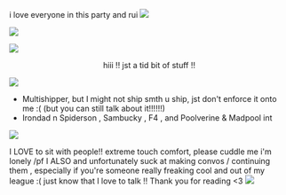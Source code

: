 i love everyone in this party and rui
![](https://files.catbox.moe/0hm8ey.png)

![](https://files.catbox.moe/kj37mt.gif)

![](https://64.media.tumblr.com/ee9cf9673e4a77fe5ea7bc19b3f4f5ff/6e6e369cfa40278b-2e/s1280x1920/96ec970d147ab5dbf3a962b60d33054645e35174.pnj)
<center> hiii !! jst a tid bit of stuff !! </center>

![](https://64.media.tumblr.com/31f139b0ef416ea139bac60d3c5c6bde/da9fa6b147f4daeb-d3/s1280x1920/87fbb29d9e98e3d859497839556fd15f87c1961e.pnj)

- Multishipper, but I might not ship smth u ship, jst don't enforce it onto me :( (but you can still talk about it!!!!!!)
- Irondad n Spiderson , Sambucky , F4 , and Poolverine & Madpool int

![](https://64.media.tumblr.com/31f139b0ef416ea139bac60d3c5c6bde/da9fa6b147f4daeb-d3/s1280x1920/87fbb29d9e98e3d859497839556fd15f87c1961e.pnj)

I LOVE to sit with people!! extreme touch comfort, please cuddle me i'm lonely /pf
I ALSO and unfortunately suck at making convos / continuing them , especially if you're someone really freaking cool and out of my league :( just know that I love to talk !!
Thank you for reading <3
![](https://64.media.tumblr.com/436fb396ce52b2f7046b176d2d45593b/6e6e369cfa40278b-5d/s1280x1920/307540b8b7715de091896115faf226915987c957.pnj)
